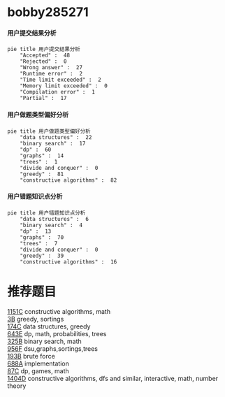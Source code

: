 # bobby285271

<!-- tabs:start -->



#### **用户提交结果分析**

```mermaid
pie title 用户提交结果分析
    "Accepted" :  48
    "Rejected" :  0
    "Wrong answer" :  27
    "Runtime error" :  2
    "Time limit exceeded" :  2
    "Memory limit exceeded" :  0
    "Compilation error" :  1
    "Partial" :  17
```

#### **用户做题类型偏好分析**

```mermaid
pie title 用户做题类型偏好分析
    "data structures" :  22
    "binary search" :  17
    "dp" :  60
    "graphs" :  14
    "trees" :  1
    "divide and conquer" :  0
    "greedy" :  81
    "constructive algorithms" :  82
```
#### **用户错题知识点分析**

```mermaid
pie title 用户错题知识点分析
    "data structures" :  6
    "binary search" :  4
    "dp" :  13
    "graphs" :  70
    "trees" :  7
    "divide and conquer" :  0
    "greedy" :  39
    "constructive algorithms" :  16
```



<!-- tabs:end -->
# 推荐题目
[1151C](https://codeforces.com/contest/1151/problem/C)		constructive algorithms,
                        math		  
[3B](https://codeforces.com/contest/3/problem/B)		greedy,
                        sortings		  
[174C](https://codeforces.com/contest/174/problem/C)		data structures,
                        greedy		  
[643E](https://codeforces.com/contest/643/problem/E)		dp,
                        math,
                        probabilities,
                        trees		  
[325B](https://codeforces.com/contest/325/problem/B)		binary search,
                        math		  
[956F](https://codeforces.com/contest/956/problem/F)		dsu,graphs,sortings,trees		  
[193B](https://codeforces.com/contest/193/problem/B)		brute force		  
[688A](https://codeforces.com/contest/688/problem/A)		implementation		  
[87C](https://codeforces.com/contest/87/problem/C)		dp,
                        games,
                        math		  
[1404D](https://codeforces.com/contest/1404/problem/D)		constructive algorithms,
                        dfs and similar,
                        interactive,
                        math,
                        number theory		  
